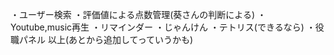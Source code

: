 ・ユーザー検索
・評価値による点数管理(葵さんの判断による)
・Youtube,music再生
・リマインダー
・じゃんけん
・テトリス(できるなら)
・役職パネル
以上(あとから追加してっていうかも)
